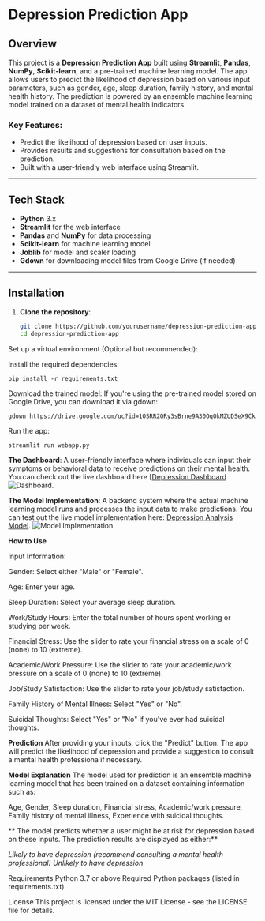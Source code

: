 # Depression Prediction App

## Overview

This project is a **Depression Prediction App** built using **Streamlit**, **Pandas**, **NumPy**, **Scikit-learn**, and a pre-trained machine learning model. The app allows users to predict the likelihood of depression based on various input parameters, such as gender, age, sleep duration, family history, and mental health history. The prediction is powered by an ensemble machine learning model trained on a dataset of mental health indicators.

### Key Features:
- Predict the likelihood of depression based on user inputs.
- Provides results and suggestions for consultation based on the prediction.
- Built with a user-friendly web interface using Streamlit.

---

## Tech Stack

- **Python** 3.x
- **Streamlit** for the web interface
- **Pandas** and **NumPy** for data processing
- **Scikit-learn** for machine learning model
- **Joblib** for model and scaler loading
- **Gdown** for downloading model files from Google Drive (if needed)

---

## Installation

1. **Clone the repository**:
   ```bash
   git clone https://github.com/yourusername/depression-prediction-app.git
   cd depression-prediction-app


Set up a virtual environment (Optional but recommended):

Install the required dependencies:

    pip install -r requirements.txt

Download the trained model: If you're using the pre-trained model stored on Google Drive, you can download it via gdown:

    gdown https://drive.google.com/uc?id=1OSRR2QRy3sBrne9A30OqOkMZUDSeX9Ck

Run the app:

    streamlit run webapp.py

**The Dashboard**: 
   A user-friendly interface where individuals can input their symptoms or behavioral data to receive predictions on their mental health. You can check out the live dashboard   here [[Depression Dashboard](https://depresdash.streamlit.app/)
   ![Dashboard](data/dashboard.png).

**The Model Implementation**: 
   A backend system where the actual machine learning model runs and processes the input data to make predictions. You can test out the live model implementation here:          [Depression Analysis Model](https://depressanalysis.streamlit.app/).
    ![Model Implementation](data/phase.png).
   
    
**How to Use**

Input Information:

   Gender: Select either "Male" or "Female".

   Age: Enter your age.

   Sleep Duration: Select your average sleep duration.

   Work/Study Hours: Enter the total number of hours spent working or studying per week.

   Financial Stress: Use the slider to rate your financial stress on a scale of 0 (none) to 10 (extreme).

   Academic/Work Pressure: Use the slider to rate your academic/work pressure on a scale of 0 (none) to 10 (extreme).

   Job/Study Satisfaction: Use the slider to rate your job/study satisfaction.

   Family History of Mental Illness: Select "Yes" or "No".

   Suicidal Thoughts: Select "Yes" or "No" if you've ever had suicidal thoughts.


**Prediction**
   After providing your inputs, click the "Predict" button. The app will predict the likelihood of depression and provide a suggestion to consult a mental health professiona       if necessary.


**Model Explanation**
   The model used for prediction is an ensemble machine learning model that has been trained on a dataset containing information such as:

Age,
Gender,
Sleep duration,
Financial stress,
Academic/work pressure,
Family history of mental illness,
Experience with suicidal thoughts.

**
The model predicts whether a user might be at risk for depression based on these inputs. The prediction results are displayed as either:**

_Likely to have depression (recommend consulting a mental health professional)
Unlikely to have depression_


Requirements
   Python 3.7 or above
   Required Python packages (listed in requirements.txt)

License
   This project is licensed under the MIT License - see the LICENSE file for details.
